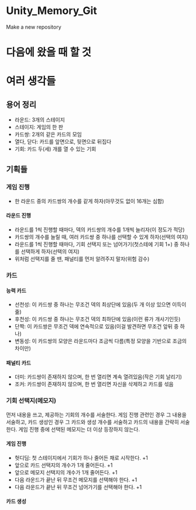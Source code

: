 # Unity_Memory_Git
Make a new repository
# 다음에 왔을 때 할 것

# 여러 생각들
## 용어 정리
- 라운드: 3개의 스테이지
- 스테이지: 게임의 한 판
- 카드쌍: 2개의 같은 카드의 모임
- 열다, 닫다: 카드를 앞면으로, 뒷면으로 뒤집다
- 기회: 카드 두(세) 개를 열 수 있는 기회

## 기획들
### 게임 진행
- 한 라운드 중의 카드쌍의 개수를 같게 하자(아무것도 없이 16개는 심함)
#### 라운드 진행
- 라운드를 1씩 진행할 때마다, 덱의 카드쌍의 개수를 1개씩 늘리자(이 정도가 적당)
- 카드쌍의 개수를 늘릴 때, 여러 카드쌍 중 하나를 선택할 수 있게 하자(선택의 여지)
- 라운드를 1씩 진행할 때마다, 기회 선택지 또는 넘어가기(첫스테에 기회 1+) 중 하나를 선택하게 하자(선택의 여지)
- 위처럼 선택지를 줄 땐, 패널티를 먼저 알려주지 말자(위험 감수)
### 카드
#### 능력 카드
- 선천성: 이 카드쌍 중 하나는 무조건 덱의 최상단에 있음(두 개 이상 있으면 이득이 줆)
- 후천성: 이 카드쌍 중 하나는 무조건 덱의 최하단에 있음(이런 류가 개사기인듯)
- 단짝: 이 카드쌍은 무조건 덱에 연속적으로 있음(이걸 발견하면 무조건 앞뒤 중 하나)
- 변동성: 이 카드쌍의 모양은 라운드마다 조금씩 다름(특정 모양을 기반으로 조금의 차이만)
#### 패널티 카드
- 더미: 카드쌍이 존재하지 않으며, 한 번 열리면 계속 열려있음(작은 기회 날리기)
- 조커: 카드쌍이 존재하지 않으며, 한 번 열리면 자신을 삭제하고 카드를 섞음

### 기회 선택지(메모지)
먼저 내용을 쓰고, 제공하는 기회의 개수를 서술한다.
게임 진행 관련인 경우 그 내용을 서술하고, 카드 생성인 경우 그 카드와 생성 개수를 서술하고 카드의 내용을 간략히 서술한다.
게임 진행 중에 선택된 메모지는 더 이상 등장하지 않는다.
#### 게임 진행
- 헛디딤: 첫 스테이지에서 기회가 하나 줄어든 채로 시작한다. +1
- 앞으로 카드 선택지의 개수가 1개 줄어든다. +1
- 앞으로 메모지 선택지의 개수가 1개 줄어든다. +1
- 다음 라운드가 끝난 뒤 무조건 메모지를 선택해야 한다. +1
- 다음 라운드가 끝난 뒤 무조건 넘어가기를 선택해야 한다. +1
#### 카드 생성
